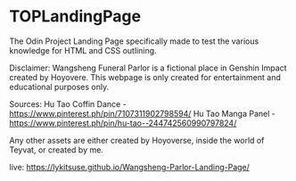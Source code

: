 # TOPLandingPage
The Odin Project Landing Page specifically made to test the various knowledge for HTML and CSS outlining.

Disclaimer: Wangsheng Funeral Parlor is a fictional place in Genshin Impact created by Hoyovere. This webpage is only created for entertainment and educational purposes only.

Sources:
Hu Tao Coffin Dance - https://www.pinterest.ph/pin/7107311902798594/
Hu Tao Manga Panel - https://www.pinterest.ph/pin/hu-tao--244742560990797824/

Any other assets are either created by Hoyoverse, inside the world of Teyvat, or created by me.

live: https://lykitsuse.github.io/Wangsheng-Parlor-Landing-Page/
